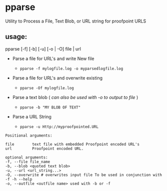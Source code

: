 # pparse
Utility to Process a File, Text Blob, or URL string for proofpoint URLS

## usage:

pparse [-f] [-b] [-u] [-o | -O] file | url

* Parse a file for URL's and write New file
  * `pparse -f mylogfile.log -o myparsedlogfile.log`
  
* Parse a file for URL's and overwrite existing
  * `pparse -Of mylogfile.log  `

* Parse a text blob ( *can also be used with -o to output to file* ) 
  * `pparse -b "MY BLOB OF TEXT"`
  
* Parse a URL String
  * `pparse -u Http://myproofpointed.URL`
  
```
Positional arguments:

file        text file with embedded Proofpoint encoded URL's    
url         Proofpoint encoded URL.
  
optional arguments:
-f, --file file_name
-b, --blob <quoted text blob>
-u, --url <url_string...>
-O, --overwrite # overwrites input file To be used in conjunction with -f -h --help
-o, --outfile <outfile name> used with -b or -f
```
